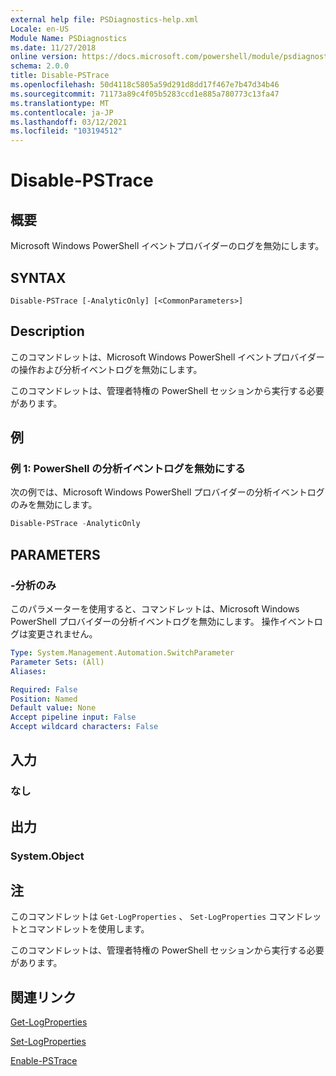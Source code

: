 ```yaml
---
external help file: PSDiagnostics-help.xml
Locale: en-US
Module Name: PSDiagnostics
ms.date: 11/27/2018
online version: https://docs.microsoft.com/powershell/module/psdiagnostics/disable-pstrace?view=powershell-5.1&WT.mc_id=ps-gethelp
schema: 2.0.0
title: Disable-PSTrace
ms.openlocfilehash: 50d4118c5805a59d291d8dd17f467e7b47d34b46
ms.sourcegitcommit: 71173a89c4f05b5283ccd1e885a780773c13fa47
ms.translationtype: MT
ms.contentlocale: ja-JP
ms.lasthandoff: 03/12/2021
ms.locfileid: "103194512"
---
```

# Disable-PSTrace

## 概要
Microsoft Windows PowerShell イベントプロバイダーのログを無効にします。

## SYNTAX

```
Disable-PSTrace [-AnalyticOnly] [<CommonParameters>]
```

## Description

このコマンドレットは、Microsoft Windows PowerShell イベントプロバイダーの操作および分析イベントログを無効にします。

このコマンドレットは、管理者特権の PowerShell セッションから実行する必要があります。

## 例

### 例 1: PowerShell の分析イベントログを無効にする

次の例では、Microsoft Windows PowerShell プロバイダーの分析イベントログのみを無効にします。

```powershell
Disable-PSTrace -AnalyticOnly
```

## PARAMETERS

### -分析のみ

このパラメーターを使用すると、コマンドレットは、Microsoft Windows PowerShell プロバイダーの分析イベントログを無効にします。 操作イベントログは変更されません。

```yaml
Type: System.Management.Automation.SwitchParameter
Parameter Sets: (All)
Aliases:

Required: False
Position: Named
Default value: None
Accept pipeline input: False
Accept wildcard characters: False
```

## 入力

### なし

## 出力

### System.Object

## 注

このコマンドレットは `Get-LogProperties` 、 `Set-LogProperties` コマンドレットとコマンドレットを使用します。

このコマンドレットは、管理者特権の PowerShell セッションから実行する必要があります。

## 関連リンク

[Get-LogProperties](Get-LogProperties.md)

[Set-LogProperties](Set-LogProperties.md)

[Enable-PSTrace](Enable-PSTrace.md)
